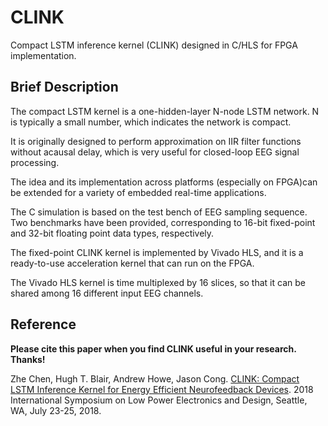 # CLINK
Compact LSTM inference kernel (CLINK) designed in C/HLS for FPGA implementation.

## Brief Description

The compact LSTM kernel is a one-hidden-layer N-node LSTM network. N is typically a small number, which indicates the network is compact.

It is originally designed to perform approximation on IIR filter functions without acausal delay, which is very useful for closed-loop EEG signal processing.

The idea and its implementation across platforms (especially on FPGA)can be extended for a variety of embedded real-time applications.

The C simulation is based on the test bench of EEG sampling sequence. Two benchmarks have been provided, corresponding to 16-bit fixed-point and 32-bit floating point data types, respectively.

The fixed-point CLINK kernel is implemented by Vivado HLS, and it is a ready-to-use acceleration kernel that can run on the FPGA.

The Vivado HLS kernel is time multiplexed by 16 slices, so that it can be shared among 16 different input EEG channels.

## Reference
**Please cite this paper when you find CLINK useful in your research. Thanks!**

Zhe Chen, Hugh T. Blair, Andrew Howe, Jason Cong. [CLINK: Compact LSTM Inference Kernel for Energy Efficient Neurofeedback Devices](https://vast.cs.ucla.edu/sites/default/files/publications/CLINK_ISLPED%202018%20publication.pdf). 2018 International Symposium on Low Power Electronics and Design, Seattle, WA, July 23-25, 2018.
